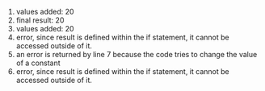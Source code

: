 1. values added: 20
2. final result: 20
3. values added: 20
4. error, since result is defined within the if statement, it cannot be accessed outside of it.
5. an error is returned by line 7 because the code tries to change the value of a constant 
6. error, since result is defined within the if statement, it cannot be accessed outside of it.
